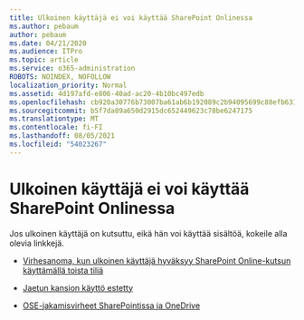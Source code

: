```yaml
---
title: Ulkoinen käyttäjä ei voi käyttää SharePoint Onlinessa
ms.author: pebaum
author: pebaum
ms.date: 04/21/2020
ms.audience: ITPro
ms.topic: article
ms.service: o365-administration
ROBOTS: NOINDEX, NOFOLLOW
localization_priority: Normal
ms.assetid: 4d197afd-e806-40ad-ac20-4b10bc497edb
ms.openlocfilehash: cb920a30776b73007ba61ab6b192089c2b94095699c88efb6316781ff00ed016
ms.sourcegitcommit: b5f7da89a650d2915dc652449623c78be6247175
ms.translationtype: MT
ms.contentlocale: fi-FI
ms.lasthandoff: 08/05/2021
ms.locfileid: "54023267"
---
```

# <a name="external-user-is-unable-to-access-content-in-sharepoint-online"></a>Ulkoinen käyttäjä ei voi käyttää SharePoint Onlinessa

Jos ulkoinen käyttäjä on kutsuttu, eikä hän voi käyttää sisältöä, kokeile alla olevia linkkejä.

- [Virhesanoma, kun ulkoinen käyttäjä hyväksyy SharePoint Online-kutsun käyttämällä toista tiliä](https://docs.microsoft.com/sharepoint/support/sharing-and-permissions/error-when-external-user-accepts-an-invitation-by-using-another-account)

- [Jaetun kansion käyttö estetty](https://docs.microsoft.com/sharepoint/support/sharing-and-permissions/cannot-access-shared-folder)

- [OSE-jakamisvirheet SharePointissa ja OneDrive](https://docs.microsoft.com/sharepoint/sharepoint-onedrive-error-message)

